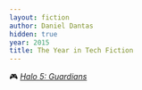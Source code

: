 ```yaml
---
layout: fiction
author: Daniel Dantas
hidden: true
year: 2015
title: The Year in Tech Fiction
---
```


🎮 [_Halo 5: Guardians_](https://en.wikipedia.org/wiki/Halo_5:_Guardians) <!-- 12/28/2024 -->

